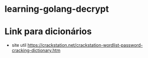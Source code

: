 # learning-golang-decrypt


# Link para dicionários
 - site util https://crackstation.net/crackstation-wordlist-password-cracking-dictionary.htm
